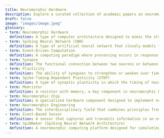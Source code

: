 ```yaml
---
title: Neuromorphic Hardware
description: Explore a curated collection of academic papers on neuromorphic hardware, addressing ethical considerations, societal impacts, and sustainable frameworks. Delve into cutting-edge research shaping the future of responsible neuromorphic hardware development and governance practices.
draft: false
image: "images/image.jpeg"
glossary:
- term: Neuromorphic Hardware
  definition: A type of computer architecture designed to mimic the structure and function of the human brain, emphasizing low power consumption, parallel processing, and event-driven computation.
- term: Spiking Neural Network (SNN)
  definition: A type of artificial neural network that closely models the spiking behavior of biological neurons, utilizing discrete spikes or pulses of activity for information processing.
- term: Event-Driven Computation
  definition: A computing paradigm where processing occurs in response to specific events or stimuli, allowing for energy-efficient operation and asynchronous communication between components.
- term: Synapse
  definition: The functional connection between two neurons or between a neuron and another cell, where signals are transmitted through chemical or electrical means.
- term: Plasticity
  definition: The ability of synapses to strengthen or weaken over time, a key feature in neuromorphic hardware that enables learning and adaptation.
- term: Spike-Timing-Dependent Plasticity (STDP)
  definition: A type of synaptic plasticity in which the timing of neural spikes influences the strength of the synapse, essential for learning and memory in neuromorphic systems.
- term: Memristor
  definition: A resistor with memory, a key component in neuromorphic hardware that can store and process information, mimicking the synaptic plasticity found in biological systems.
- term: Neuromorphic Chip
  definition: A specialized hardware component designed to implement neuromorphic computing principles, often featuring a large number of simple, interconnected processing units.
- term: Neuromorphic Engineering
  definition: The interdisciplinary field that combines principles from neuroscience, physics, computer science, and engineering to design and build brain-inspired computing systems.
- term: Event-Based Sensor
  definition: A sensor that captures and transmits information in an event-driven manner, aligning with the principles of neuromorphic hardware for efficient and low-latency data processing.
- term: SpiNNaker (Spiking Neural Network Architecture)
  definition: A neuromorphic computing platform designed for simulating large-scale spiking neural networks, with a focus on real-time processing and parallel communication.
---
```

